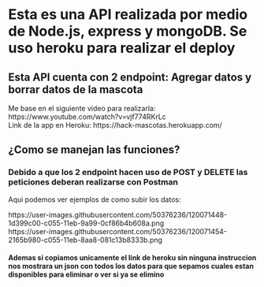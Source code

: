 <h1>Esta es una API realizada por medio de Node.js, express y mongoDB. Se uso heroku para realizar el deploy</h1>
<h2>Esta API cuenta con 2 endpoint: Agregar datos y borrar datos de la mascota</h2>
<p>Me base en el siguiente video para realizarla: https://www.youtube.com/watch?v=vjf774RKrLc<br>
Link de la app en Heroku: https://hack-mascotas.herokuapp.com/</p>
<h2>¿Como se manejan las funciones?</h2>
<h3>Debido a que los 2 endpoint hacen uso de POST y DELETE las peticiones deberan realizarse con Postman</h3>
<p>Aqui podemos ver ejemplos de como subir los datos: </p>
https://user-images.githubusercontent.com/50376236/120071448-1d399c00-c055-11eb-9a99-0cf86b4b608a.png <br>
https://user-images.githubusercontent.com/50376236/120071454-2165b980-c055-11eb-8aa8-081c13b8333b.png
<h4>Ademas si copiamos unicamente el link de heroku sin ninguna instruccion nos mostrara un json con todos los datos para que sepamos cuales estan disponibles para eliminar o ver si ya se elimino</h4>
